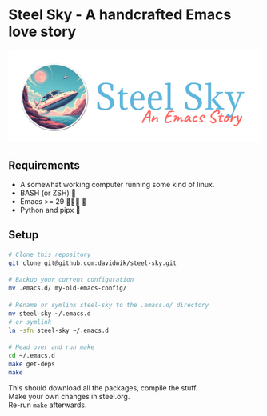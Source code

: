 # Steel Sky - A handcrafted Emacs love story 
![Steel Sky logotype](https://github.com/davidwik/steel-sky/blob/master/img/logo-medium.png?raw=true)

## Requirements
- A somewhat working computer running some kind of linux.
- BASH (or ZSH) 💪
- Emacs >= 29 🧙🏿‍♂️ 🎠
- Python and pipx 🐍

## Setup 
```bash
# Clone this repository
git clone git@github.com:davidwik/steel-sky.git

# Backup your current configuration
mv .emacs.d/ my-old-emacs-config/

# Rename or symlink steel-sky to the .emacs.d/ directory
mv steel-sky ~/.emacs.d
# or symlink
ln -sfn steel-sky ~/.emacs.d

# Head over and run make
cd ~/.emacs.d
make get-deps 
make
```
This should download all the packages, compile the stuff.  
Make your own changes in steel.org.  
Re-run `make` afterwards. 
